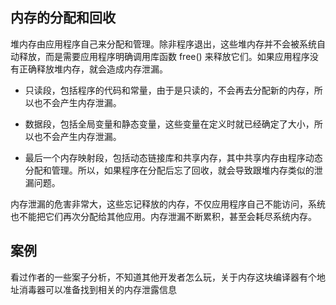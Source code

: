 ## 内存的分配和回收

堆内存由应用程序自己来分配和管理。除非程序退出，这些堆内存并不会被系统自动释放，而是需要应用程序明确调用库函数 free() 来释放它们。如果应用程序没有正确释放堆内存，就会造成内存泄漏。

+ 只读段，包括程序的代码和常量，由于是只读的，不会再去分配新的内存，所以也不会产生内存泄漏。

+ 数据段，包括全局变量和静态变量，这些变量在定义时就已经确定了大小，所以也不会产生内存泄漏。

+ 最后一个内存映射段，包括动态链接库和共享内存，其中共享内存由程序动态分配和管理。所以，如果程序在分配后忘了回收，就会导致跟堆内存类似的泄漏问题。

内存泄漏的危害非常大，这些忘记释放的内存，不仅应用程序自己不能访问，系统也不能把它们再次分配给其他应用。内存泄漏不断累积，甚至会耗尽系统内存。

## 案例

看过作者的一些案子分析，不知道其他开发者怎么玩，关于内存这块编译器有个地址消毒器可以准备找到相关的内存泄露信息